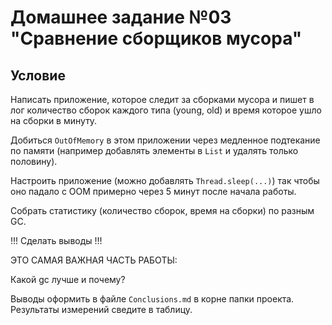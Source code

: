 # Домашнее задание №03 "Сравнение сборщиков мусора"

## Условие

Написать приложение, которое следит за сборками мусора и пишет в лог количество сборок каждого типа
(young, old) и время которое ушло на сборки в минуту.

Добиться `OutOfMemory` в этом приложении через медленное подтекание по памяти
(например добавлять элементы в `List` и удалять только половину).

Настроить приложение (можно добавлять `Thread.sleep(...)`) так чтобы оно падало
с OOM примерно через 5 минут после начала работы.

Собрать статистику (количество сборок, время на сборки) по разным GC.

!!! Сделать выводы !!!

ЭТО САМАЯ ВАЖНАЯ ЧАСТЬ РАБОТЫ:

Какой gc лучше и почему?

Выводы оформить в файле `Сonclusions.md` в корне папки проекта.
Результаты измерений сведите в таблицу.